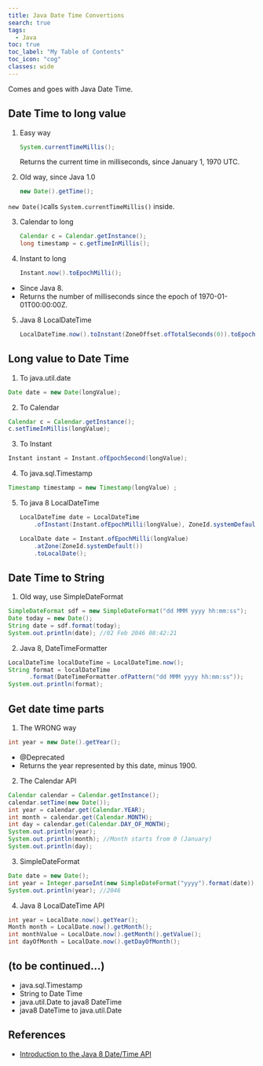 ```yaml
---
title: Java Date Time Convertions
search: true
tags: 
  - Java
toc: true
toc_label: "My Table of Contents"
toc_icon: "cog"
classes: wide
---
```

Comes and goes with Java Date Time.

## Date Time to long value
1. Easy way
    ```java
    System.currentTimeMillis();
    ```  
    Returns the current time in milliseconds, since January 1, 1970 UTC.

2. Old way, since Java 1.0
    ```java
    new Date().getTime();
    ```
`new Date()`calls `System.currentTimeMillis()` inside.

3. Calendar to long  
    ```java
    Calendar c = Calendar.getInstance();
    long timestamp = c.getTimeInMillis();
    ```

4. Instant to long
    ```java
    Instant.now().toEpochMilli();
    ```
- Since Java 8. 
- Returns the number of milliseconds since the epoch of 1970-01-01T00:00:00Z.

5. Java 8 LocalDateTime
    ```java
    LocalDateTime.now().toInstant(ZoneOffset.ofTotalSeconds(0)).toEpochMilli();
    ```

## Long value to Date Time

1. To java.util.date  
  ```java
  Date date = new Date(longValue);
  ```
2. To Calendar
  ```java
  Calendar c = Calendar.getInstance();
  c.setTimeInMillis(longValue);
  ```
3. To Instant  
  ```java
  Instant instant = Instant.ofEpochSecond(longValue);
  ```
4. To java.sql.Timestamp  
  ```java
  Timestamp timestamp = new Timestamp(longValue) ;
  ```
5. To java 8 LocalDateTime  
    ```java
    LocalDateTime date = LocalDateTime
        .ofInstant(Instant.ofEpochMilli(longValue), ZoneId.systemDefault());
    
    LocalDate date = Instant.ofEpochMilli(longValue)
        .atZone(ZoneId.systemDefault())
        .toLocalDate();
    ```

## Date Time to String

1. Old way, use SimpleDateFormat
  ```java
  SimpleDateFormat sdf = new SimpleDateFormat("dd MMM yyyy hh:mm:ss");
  Date today = new Date();
  String date = sdf.format(today);
  System.out.println(date); //02 Feb 2046 08:42:21
  ```

2. Java 8, DateTimeFormatter
  ```java
  LocalDateTime localDateTime = LocalDateTime.now();
  String format = localDateTime
        .format(DateTimeFormatter.ofPattern("dd MMM yyyy hh:mm:ss"));
  System.out.println(format);
  ```

## Get date time parts

1. The WRONG way
 ```java
 int year = new Date().getYear();
 ```
-  @Deprecated
-  Returns the year represented by this date, minus 1900.

2. The Calendar API
```java
Calendar calendar = Calendar.getInstance();
calendar.setTime(new Date());
int year = calendar.get(Calendar.YEAR);
int month = calendar.get(Calendar.MONTH);
int day = calendar.get(Calendar.DAY_OF_MONTH); 
System.out.println(year);
System.out.println(month); //Month starts from 0 (January)
System.out.println(day);
```

3. SimpleDateFormat
  ```java
  Date date = new Date();
  int year = Integer.parseInt(new SimpleDateFormat("yyyy").format(date));
  System.out.println(year); //2046
  ```

4. Java 8 LocalDateTime API
  ```java
  int year = LocalDate.now().getYear();
  Month month = LocalDate.now().getMonth();
  int monthValue = LocalDate.now().getMonth().getValue();
  int dayOfMonth = LocalDate.now().getDayOfMonth();
  ```


## (to be continued...)
- java.sql.Timestamp
- String to Date Time
- java.util.Date to java8 DateTime
- java8 DateTime to java.util.Date


## References

- [Introduction to the Java 8 Date/Time API](https://www.baeldung.com/java-8-date-time-intro)

